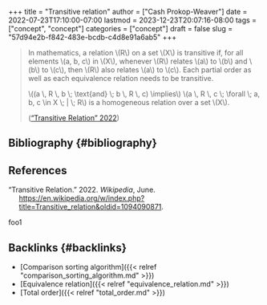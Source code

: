 +++
title = "Transitive relation"
author = ["Cash Prokop-Weaver"]
date = 2022-07-23T17:10:00-07:00
lastmod = 2023-12-23T20:07:16-08:00
tags = ["concept", "concept"]
categories = ["concept"]
draft = false
slug = "57d94e2b-f842-483e-bcdb-c4d8e91a6ab5"
+++

> In mathematics, a relation \\(R\\) on a set \\(X\\) is transitive if, for all elements \\(a, b, c\\) in \\(X\\), whenever \\(R\\) relates \\(a\\) to \\(b\\) and \\(b\\) to \\(c\\), then \\(R\\) also relates \\(a\\) to \\(c\\). Each partial order as well as each equivalence relation needs to be transitive.
>
> \\((a \\, R \\, b \\; \text{and} \\; b \\, R \\, c) \implies\\) \\(a \\, R \\, c \\; \forall \\; a, b, c \in X \\; | \\; R\\) is a homogeneous relation over a set \\(X\\).
>
> (<a href="#citeproc_bib_item_1">“Transitive Relation” 2022</a>)


## Bibliography {#bibliography}

## References

<style>.csl-entry{text-indent: -1.5em; margin-left: 1.5em;}</style><div class="csl-bib-body">
  <div class="csl-entry"><a id="citeproc_bib_item_1"></a>“Transitive Relation.” 2022. <i>Wikipedia</i>, June. <a href="https://en.wikipedia.org/w/index.php?title=Transitive_relation&oldid=1094090871">https://en.wikipedia.org/w/index.php?title=Transitive_relation&#38;oldid=1094090871</a>.</div>
</div>

foo1


## Backlinks {#backlinks}

-   [Comparison sorting algorithm]({{< relref "comparison_sorting_algorithm.md" >}})
-   [Equivalence relation]({{< relref "equivalence_relation.md" >}})
-   [Total order]({{< relref "total_order.md" >}})
